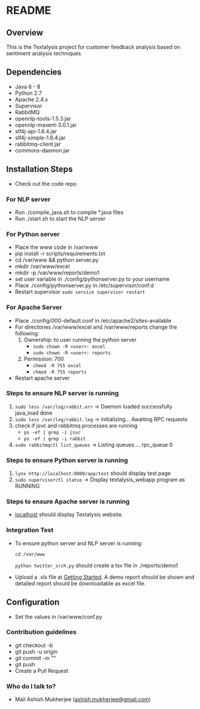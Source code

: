 # README #

## Overview

This is the Textalysis project for customer feedback analysis based on sentiment analysis techniques

## Dependencies

* Java 6 - 8
* Python 2.7
* Apache 2.4.x
* Supervisor
* RabbitMQ
* opennlp-tools-1.5.3.jar
* opennlp-maxent-3.0.1.jar
* slf4j-api-1.6.4.jar
* slf4j-simple-1.6.4.jar
* rabbitmq-client.jar
* commons-daemon.jar

## Installation Steps

* Check out the code repo

### For NLP server ###

* Run ./compile_java.sh to compile *.java files
* Run ./start.sh to start the NLP server

### For Python server ###

* Place the www code in /var/www 
* pip install -r scripts/requirements.txt
* cd /var/www && python server.py
* mkdir /var/www/excel
* mkdir -p /var/www/reports/demo1
* set user variable in ./config/pythonserver.py to your username
* Place ./config/pythonserver.py in /etc/supervisor/conf.d
* Restart supervisor ```sudo service supervisor restart```

### For Apache Server ###

* Place ./config/000-default.conf in /etc/apache2/sites-available
* For directories /var/www/excel and /var/www/reports change the following:
    1. Ownership: to user running the python server
        * ```sudo chown -R <user>: excel```
        * ```sudo chown -R <user>: reports```
    2. Permission: 700
        * ```chmod -R 755 excel```
        * ```chmod -R 755 reports```
* Restart apache server

### Steps to ensure NLP server is running ###

1. ```sudo less /var/log/rabbit.err``` -> Daemon loaded successfully java_load done
2. ```sudo less /var/log/rabbit.log``` -> initializing... Awaiting RPC requests
3. check if jsvc and rabbitmq processes are running
    * ```ps -ef | grep -i jsvc```
    * ```ps -ef | grep -i rabbit```
4. ```sudo rabbitmqctl list_queues``` -> Listing queues ... rpc_queue   0

### Steps to ensure Python server is running ###

1. ```lynx http://localhost:8080/app/test``` should display test page
2. ```sudo supervisorctl status``` -> Display textalysis_webapp program as RUNNING

### Steps to ensure Apache server is running ###

* [localhost](http://localhost) should display Textalysis website.

### Integration Test ###

* To ensure python server and NLP server is running:

    ```cd /var/www```

    ```python twitter_srch.py``` should create a tsv file in ./reports/demo1

* Upload a .xls file at [Getting Started](http://localhost/start.html). A demo report should be shown and detailed report should be downloadable as excel file.

## Configuration

* Set the values in /var/www/conf.py

### Contribution guidelines ###

* git checkout -b <branch>
* git push -u origin <branch>
* git commit -m "<message>" <files>
* git push
* Create a Pull Request

### Who do I talk to? ###

* Mail Ashish Mukherjee (ashish.mukherjee@gmail.com)
